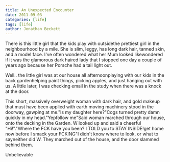 ```yaml
---
title: An Unexpected Encounter
date: 2011-09-03
categories: [life]
tags: [life]
author: Jonathan Beckett
---
```


There is this little girl that the kids play with outsidethe prettiest girl in the neighbourhood by a mile. She is slim, leggy, has long dark hair, tanned skin, and a model face. I've often wondered what her Mum looked likewondered if it was the glamorous dark haired lady that I stopped one day a couple of years ago because her Porsche had a tail light out.

Well.. the little girl was at our house all afternoonplaying with our kids in the back gardenhelping paint things, picking apples, and just hanging out with us. A little later, I was checking email in the study when there was a knock at the door.

This short, massively overweight woman with dark hair, and gold makeup that must have been applied with earth moving machinery stood in the doorway, gawping at me."Is my daughter here?"Cogs turned pretty damn quickly in my head."Yepfollow me"Said woman marched through our house, onto the decking in the Garden. W looked up and said a cheerful "Hi!"."Where the FCK have you been? I TOLD you to STAY INSIDE!get home now before I smack your FCKING"I didn't know where to look, or what to sayneither did W. They marched out of the house, and the door slammed behind them.

Unbelievable